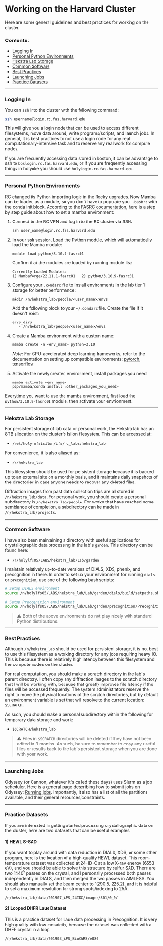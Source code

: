 # Working on the Harvard Cluster

Here are some general guidelines and best practices for working on the cluster.

### Contents:
- [Logging In](odyssey.md#Logging-in)
- [Personal Python Environments](odyssey.md#Personal-Python-Environments)
- [Hekstra Lab Storage](odyssey.md#Hekstra-Lab-Storage)
- [Common Software](odyssey.md#Common-Software)
- [Best Practices](odyssey.md#Best-Practices)
- [Launching Jobs](odyssey.md#Launching-Jobs)
- [Practice Datasets](odyssey.md#Practice-Datasets)

----
### Logging In

You can `ssh` into the cluster with the following command:

```bash
ssh username@login.rc.fas.harvard.edu
```
This will give you a login node that can be used to access different filesystems, move data around, write programs/scripts, 
and launch jobs. In general, it is best practices to not use a login node for any real computationally-intensive task and to
reserve any real work for compute nodes. 

If you are frequently accessing data stored in boston, it can be advantage to ssh to
`boslogin.rc.fas.harvard.edu`, or if you are frequently accessing things in holyoke you should use `holylogin.rc.fas.harvard.edu`.

----
### Personal Python Environments

RC changed its Python importing logic in the Rocky upgrades. Now Mamba can be loaded as a module, so you don't have to populate your `.bashrc` with the conda init block. According to the [FASRC documentation](https://github.com/fasrc/User_Codes/blob/master/Languages/Python/Mamba.md), here is a step by step guide about how to set a mamba environment:

1. Connect to the RC VPN and log in to the RC cluster via SSH:

   ```shell
   ssh user_name@login.rc.fas.harvard.edu
   ```

2. In your ssh session, Load the Python module, which will automatically load the Mamba module:
   
   ```shell
   module load python/3.10.9-fasrc01
   ```
   Confirm that the modules are loaded by running module list:
   ```shell
   Currently Loaded Modules:
   1) Mambaforge/22.11.1-fasrc01   2) python/3.10.9-fasrc01
   ```

3. Configure your `.condarc` file to install environments in the lab tier 1 storage for better performance:
   
   ```shell
   mkdir /n/hekstra_lab/people/<user_name>/envs
   ```
   Add the following block to your `~/.condarc` file. Create the file if it doesn't exist:
   ```shell
   envs_dirs:
      - /n/hekstra_lab/people/<user_name>/envs
   ```

4. Create a Mamba environment with a custom name:

   ```shell
   mamba create -n <env_name> python=3.10
   ```
   *Note:* For GPU-accelerated deep learning frameworks, refer to the documentation on setting up compatible environments:
   [pytorch](https://github.com/fasrc/User_Codes/tree/master/AI/PyTorch), [tensorflow](https://github.com/fasrc/User_Codes/tree/master/AI/TensorFlow)

5. Activate the newly created environment, install packages you need:

   ```shell
   mamba activate <env_name>
   pip/mamba/conda install <other_packages_you_need>
   ```
   
Everytime you want to use the mamba environment, first load the `python/3.10.9-fasrc01` module, then activate your envrionment. 

----
### Hekstra Lab Storage

For persistent storage of lab data or personal work, the Hekstra lab has an 8TB allocation on the cluster's Isilon filesystem. This can be accessed at:
- `/net/holy-nfsisilon/ifs/rc_labs/hekstra_lab`

For convenience, it is also aliased as:
- `/n/hekstra_lab`

This filesystem should be used for persistent storage because it is backed up to an external site on a monthly basis, and it maintains daily snapshots of the directories in case anyone needs to recover any deleted files. 

Diffraction images from past data collection trips are all stored in `/n/hekstra_lab/data`. For personal work, you should create a personal subdirectory in `/n/hekstra_lab/people`. For works that have reached some semblance of completion, a subdirectory can be made in `/n/hekstra_lab/projects`.

----
### Common Software

I have also been maintaining a directory with useful applications for crystallographic data processing in the lab's `garden`. 
This directory can be found here:
- `/n/holylfs05/LABS/hekstra_lab/Lab/garden`

I maintain relatively up-to-date versions of DIALS, XDS, phenix, and precognition in there. In order to set up your environment for running `dials` or `precognition`, use one of the following bash scripts:

```bash
# Setup DIALS environment
source /n/holylfs05/LABS/hekstra_lab/Lab/garden/dials/build/setpaths.sh
```
```bash
# Setup Precognition environment
source /n/holylfs05/LABS/hekstra_lab/Lab/garden/precognition/Precognition_5.2_distrib/setup_precognition_env.sh
```
> :warning: Both of the above environments do not play nicely with standard Python distributions.

----
### Best Practices

Although `/n/hekstra_lab` should be used for persistent storage, it is not best to use this filesystem as a working directory for any jobs requiring heavy IO. This is because there is relatively high latency between this filesystem and the compute nodes on the cluster.

For real computation, you should make a scratch directory in the lab's parent directory. I often copy any diffraction images to the scratch directory that I will be working with, because that greatly improves file latency if the files will be accessed frequently. The system administrators reserve the right to move the physical locations of the scratch directories, but by default an environment variable is set that will resolve to the current location: `$SCRATCH`. 

As such, you should make a personal subdirectory within the following for temporary data storage and work:
- `$SCRATCH/hekstra_lab`

> :warning: Files in `$SCRATCH` directories will be deleted if they have not been edited in 3 months. As such, be sure to remember to copy any useful files or results back to the lab's persistent storage when you are done with your work. 

----
### Launching Jobs

Odyssey (or Cannon, whatever it's called these days) uses Slurm as a job scheduler. Here is a general page describing how to
submit jobs on Odyssey: [Running jobs](https://docs.rc.fas.harvard.edu/kb/running-jobs/). Importantly, it also has a list of 
all the partitions available, and their general resources/constraints.

----
### Practice Datasets

If you are interested in getting started processing crystallographic data on the cluster, here are two datasets that can be useful examples:

#### 1) HEWL S-SAD
If you want to play around with data reduction in DIALS, XDS, or some other program, here is the location of a high-quality
HEWL dataset. This room-temperature dataset was collected at 24-ID-C at a low X-ray energy (6553 eV), and you should be able to solve this
structure by sulfur SAD. There are two 1440˚ passes on the crystal, and I personally processed both passes independently in DIALS, and then
merged the two passes in AIMLESS. You should also manually set the beam center to `(290.5, 225.2), and it is helpful to set a maximum resolution for 
strong spots/indexing to 25Å.

`/n/hekstra_lab/data/201907_APS_24IDC/images/301/0_0/`

#### 2) Looped DHFR Laue Dataset
This is a practice dataset for Laue data processing in Precognition. It is very high quality with low mosaicity, because the
dataset was collected with a DHFR crystal in a loop. 

`/n/hekstra_lab/data/201903_APS_BioCARS/e080`

